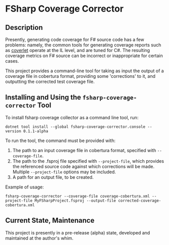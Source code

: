 # FSharp Coverage Corrector

## Description

Presently, generating code coverage for F# source code has a few problems: namely, the common tools for generating coverage reports such as [coverlet](https://github.com/coverlet-coverage/coverlet) operate at the IL level, and are tuned for C#. The resulting coverage metrics on F# source can be incorrect or inappropriate for certain cases. 

This project provides a command-line tool for taking as input the output of a coverage file in cobertura format, providing some 'corrections' to it, and outputting the corrected test coverage file.

## Installing and Using the `fsharp-coverage-corrector` Tool

To install fsharp coverage collector as a command line tool, run:

```
dotnet tool install --global fsharp-coverage-corrector.console --version 0.1.1-alpha
```

To run the tool, the command must be provided with: 
1. The path to an input coverage file in cobertura format, specified with `--coverage-file`.
2. The path to the .fsproj file specified with `--project-file`, which provides the referenced source code against which corrections will be made. Multiple `--project-file` options may be included.
3. A path for an output file, to be created. 

Example of usage:

```
fsharp-coverage-corrector --coverage-file coverage-cobertura.xml --project-file MyFSharpProject.fsproj --output-file corrected-coverage-cobertura.xml
```

## Current State, Maintenance

This project is presently in a pre-release (alpha) state, developed and maintained at the author's whim.
